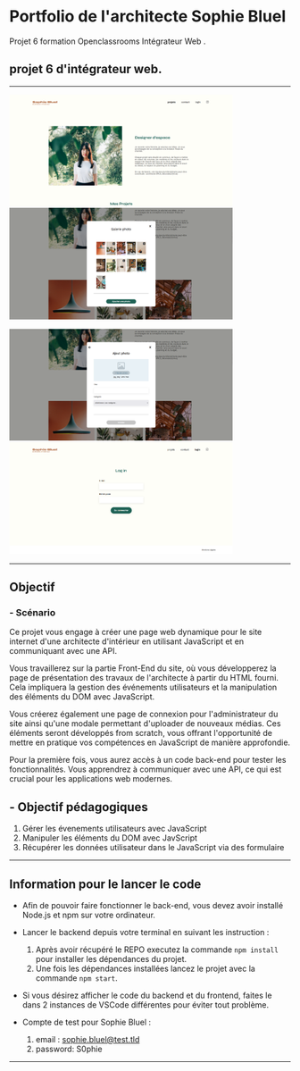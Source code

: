 # Portfolio de l'architecte Sophie Bluel

Projet 6 formation Openclassrooms Intégrateur Web .

## projet 6 d'intégrateur web.

---

<img alt="screenshot du site" src="/FrontEnd/assets/Img Readme/screen site.png" width="400" height="200"> <img alt="screenshot modal 1" src="/FrontEnd/assets/Img Readme/screen modale1.png" width="400" height="200">

<img alt="screenshot modale 2" src="/FrontEnd/assets/Img Readme/screen modal2.png" width="400" height="200"> <img alt="screenshot page login" src="/FrontEnd/assets/Img Readme/screen login.png" width="400" height="200">

---

## Objectif

### - Scénario

Ce projet vous engage à créer une page web dynamique pour le site internet d'une architecte d'intérieur en utilisant JavaScript et en communiquant avec une API.

Vous travaillerez sur la partie Front-End du site, où vous développerez la page de présentation des travaux de l'architecte à partir du HTML fourni. Cela impliquera la gestion des événements utilisateurs et la manipulation des éléments du DOM avec JavaScript.

Vous créerez également une page de connexion pour l'administrateur du site ainsi qu'une modale permettant d'uploader de nouveaux médias.
Ces éléments seront développés from scratch, vous offrant l'opportunité de mettre en pratique vos compétences en JavaScript de manière approfondie.

Pour la première fois, vous aurez accès à un code back-end pour tester les fonctionnalités. Vous apprendrez à communiquer avec une API, ce qui est crucial pour les applications web modernes.

## - Objectif pédagogiques

1. Gérer les évenements utilisateurs avec JavaScript
2. Manipuler les éléments du DOM avec JavScript
3. Récupérer les données utilisateur dans le JavaScript via des formulaire

---

## Information pour le lancer le code

- Afin de pouvoir faire fonctionner le back-end, vous devez avoir installé Node.js et npm sur votre ordinateur.

- Lancer le backend depuis votre terminal en suivant les instruction :

  1. Après avoir récupéré le REPO executez la commande `npm install` pour installer les dépendances du projet.
  2. Une fois les dépendances installées lancez le projet avec la commande `npm start`.

- Si vous désirez afficher le code du backend et du frontend, faites le dans 2 instances de VSCode différentes pour éviter tout problème.

- Compte de test pour Sophie Bluel :
  1. email : sophie.bluel@test.tld
  2. password: S0phie

---
